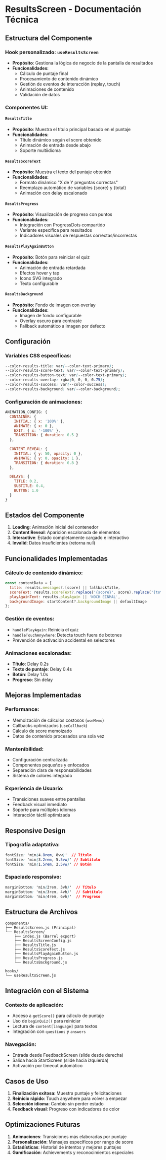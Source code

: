# ResultsScreen - Documentación Técnica

## Estructura del Componente

### Hook personalizado: `useResultsScreen`
- **Propósito**: Gestiona la lógica de negocio de la pantalla de resultados
- **Funcionalidades**:
  - Cálculo de puntaje final
  - Procesamiento de contenido dinámico
  - Gestión de eventos de interacción (replay, touch)
  - Animaciones de contenido
  - Validación de datos

### Componentes UI:

#### `ResultsTitle`
- **Propósito**: Muestra el título principal basado en el puntaje
- **Funcionalidades**:
  - Título dinámico según el score obtenido
  - Animación de entrada desde abajo
  - Soporte multiidioma

#### `ResultsScoreText`
- **Propósito**: Muestra el texto del puntaje obtenido
- **Funcionalidades**:
  - Formato dinámico "X de Y preguntas correctas"
  - Reemplazo automático de variables {score} y {total}
  - Animación con delay escalonado

#### `ResultsProgress`
- **Propósito**: Visualización de progreso con puntos
- **Funcionalidades**:
  - Integración con ProgressDots compartido
  - Variante específica para resultados
  - Indicadores visuales de respuestas correctas/incorrectas

#### `ResultsPlayAgainButton`
- **Propósito**: Botón para reiniciar el quiz
- **Funcionalidades**:
  - Animación de entrada retardada
  - Efectos hover y tap
  - Icono SVG integrado
  - Texto configurable

#### `ResultsBackground`
- **Propósito**: Fondo de imagen con overlay
- **Funcionalidades**:
  - Imagen de fondo configurable
  - Overlay oscuro para contraste
  - Fallback automático a imagen por defecto

## Configuración

### Variables CSS específicas:
```css
--color-results-title: var(--color-text-primary);
--color-results-score-text: var(--color-text-primary);
--color-results-button-text: var(--color-text-primary);
--color-results-overlay: rgba(0, 0, 0, 0.75);
--color-results-success: var(--color-success);
--color-results-background: var(--color-background);
```

### Configuración de animaciones:
```javascript
ANIMATION_CONFIG: {
  CONTAINER: {
    INITIAL: { x: '100%' },
    ANIMATE: { x: 0 },
    EXIT: { x: '-100%' },
    TRANSITION: { duration: 0.5 }
  },
  
  CONTENT_REVEAL: {
    INITIAL: { y: 50, opacity: 0 },
    ANIMATE: { y: 0, opacity: 1 },
    TRANSITION: { duration: 0.8 }
  },
  
  DELAYS: {
    TITLE: 0.2,
    SUBTITLE: 0.4,
    BUTTON: 1.0
  }
}
```

## Estados del Componente

1. **Loading**: Animación inicial del contenedor
2. **Content Reveal**: Aparición escalonada de elementos
3. **Interactive**: Estado completamente cargado e interactivo
4. **Invalid**: Datos insuficientes (retorna null)

## Funcionalidades Implementadas

### Cálculo de contenido dinámico:
```javascript
const contentData = {
  title: results.messages?.[score] || fallbackTitle,
  scoreText: results.scoreText?.replace('{score}', score).replace('{total}', total),
  playAgainText: results.playAgain || 'NOCH EINMAL',
  backgroundImage: startContent?.backgroundImage || defaultImage
};
```

### Gestión de eventos:
- `handlePlayAgain`: Reinicia el quiz
- `handleTouchAnywhere`: Detecta touch fuera de botones
- Prevención de activación accidental en selectores

### Animaciones escalonadas:
- **Título**: Delay 0.2s
- **Texto de puntaje**: Delay 0.4s  
- **Botón**: Delay 1.0s
- **Progreso**: Sin delay

## Mejoras Implementadas

### Performance:
- Memoización de cálculos costosos (`useMemo`)
- Callbacks optimizados (`useCallback`)
- Cálculo de score memoizado
- Datos de contenido procesados una sola vez

### Mantenibilidad:
- Configuración centralizada
- Componentes pequeños y enfocados
- Separación clara de responsabilidades
- Sistema de colores integrado

### Experiencia de Usuario:
- Transiciones suaves entre pantallas
- Feedback visual inmediato
- Soporte para múltiples idiomas
- Interacción táctil optimizada

## Responsive Design

### Tipografía adaptativa:
```css
fontSize: 'min(4.8rem, 8vw)'  // Título
fontSize: 'min(3.2rem, 5.5vw)' // Subtítulo
fontSize: 'min(1.5rem, 2.5vw)' // Botón
```

### Espaciado responsivo:
```css
marginBottom: 'min(2rem, 3vh)'  // Título
marginBottom: 'min(3rem, 4vh)'  // Subtítulo
marginBottom: 'min(4rem, 6vh)'  // Progreso
```

## Estructura de Archivos

```
components/
├── ResultsScreen.js (Principal)
└── ResultsScreen/
    ├── index.js (Barrel export)
    ├── ResultsScreenConfig.js
    ├── ResultsTitle.js
    ├── ResultsScoreText.js
    ├── ResultsPlayAgainButton.js
    ├── ResultsProgress.js
    └── ResultsBackground.js

hooks/
└── useResultsScreen.js
```

## Integración con el Sistema

### Contexto de aplicación:
- Acceso a `getScore()` para cálculo de puntaje
- Uso de `beginQuiz()` para reiniciar
- Lectura de `content[language]` para textos
- Integración con `questions` y `answers`

### Navegación:
- Entrada desde FeedbackScreen (slide desde derecha)
- Salida hacia StartScreen (slide hacia izquierda)
- Activación por timeout automático

## Casos de Uso

1. **Finalización exitosa**: Muestra puntaje y felicitaciones
2. **Reinicio rápido**: Touch anywhere para volver a empezar
3. **Selección idioma**: Cambio sin perder estado
4. **Feedback visual**: Progreso con indicadores de color

## Optimizaciones Futuras

1. **Animaciones**: Transiciones más elaboradas por puntaje
2. **Personalización**: Mensajes específicos por rango de score
3. **Estadísticas**: Historial de intentos y mejores puntajes
4. **Gamificación**: Achievements y reconocimientos especiales

